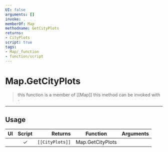 ```yaml
---
UI: false
arguments: []
invoke: .
memberOf: Map
methodname: GetCityPlots
returns:
- CityPlots
script: true
tags:
- Map/_function
- function/script
---
```

# Map.GetCityPlots
> this function is a member of [[Map]]
> this method can be invoked with `.`
-----
## Usage
|  UI | Script | Returns | Function | Arguments |
|:---:|:------:|-------:|:--------:|:---------|
| |✓|<code>[[CityPlots]]<code/>|Map.GetCityPlots||

